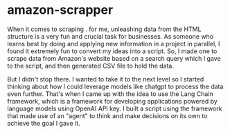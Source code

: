 # amazon-scrapper
When it comes to scraping . for me, unleashing data from the HTML structure is a very fun and crucial task for businesses. 
As someone who learns best by doing and applying new information in a project in parallel, I found it extremely fun to convert my ideas into a script. 
So, I made one to scrape data from Amazon's website based on a search query which I gave to the script, 
and then generated CSV file to hold the data.

But I didn't stop there. I wanted to take it to the next level 
so I started thinking about how I could leverage models like chatgpt to process the data even further. 
That's when I came up with the idea to use the Lang Chain framework, which is a framework for developing applications powered by language models using OpenAI API key. 
I built a script using the framework that made use of an "agent" to think and make decisions on its own to achieve the goal I gave it. 

